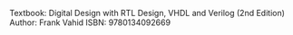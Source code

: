Textbook: Digital Design with RTL Design, VHDL and Verilog (2nd Edition)
Author: Frank Vahid
ISBN: 9780134092669